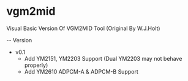 # vgm2mid
Visual Basic Version Of VGM2MID Tool (Original By W.J.Holt)

-- Version
+ v0.1
    - Add YM2151, YM2203 Support (Dual YM2203 may not behave properly)
    - Add YM2610 ADPCM-A & ADPCM-B Support
